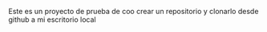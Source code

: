 Este es un proyecto de prueba de coo crear un repositorio y clonarlo desde github a mi escritorio local 
